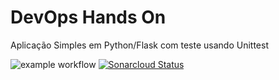 # DevOps Hands On
Aplicação Simples em Python/Flask com teste usando Unittest

![example workflow](https://github.com/matheusvidalgarcia/devopslab/actions/workflows/pipeline.yml/badge.svg)
[![Sonarcloud Status](https://sonarcloud.io/api/project_badges/measure?matheusvidalgarcia_devopslab&metric=alert_status)](https://sonarcloud.io/dashboard?id=matheusvidalgarcia_devopslab)